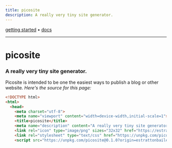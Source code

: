 ```yaml
---
title: picosite
description: A really very tiny site generator.
---
```

[getting started](/docs/getting-started) • [docs](/docs)

* * *

# picosite
### A really very tiny site generator.

Picosite is intended to be one the easiest ways to publish a blog or other
website.  *Here's the source for this page:*

```html
<!DOCTYPE html>
<html>
  <head>
    <meta charset="utf-8">
    <meta name="viewport" content="width=device-width,initial-scale=1">
    <title>picosite</title>
    <meta name="description" content="A really very tiny site generator." />
    <link rel="icon" type="image/png" sizes="32x32" href="https://estrattonbailey.com/favicon.png">
    <link rel="stylesheet" type="text/css" href="https://unpkg.com/picosite@0.1.0/themes/default.css">
    <script src="https://unpkg.com/picosite@0.1.0?origin=estrattonbailey/picosite-docs"></script>
```

